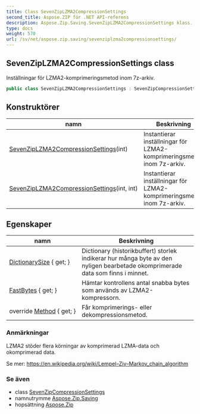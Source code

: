 ```yaml
---
title: Class SevenZipLZMA2CompressionSettings
second_title: Aspose.ZIP för .NET API-referens
description: Aspose.Zip.Saving.SevenZipLZMA2CompressionSettings klass. Inställningar för LZMA2komprimeringsmetod inom 7zarkiv.
type: docs
weight: 570
url: /sv/net/aspose.zip.saving/sevenziplzma2compressionsettings/
---
```

## SevenZipLZMA2CompressionSettings class

Inställningar för LZMA2-komprimeringsmetod inom 7z-arkiv.

```csharp
public class SevenZipLZMA2CompressionSettings : SevenZipCompressionSettings
```

## Konstruktörer

| namn | Beskrivning |
| --- | --- |
| [SevenZipLZMA2CompressionSettings](sevenziplzma2compressionsettings/#constructor)(int) | Instantierar inställningar för LZMA2-komprimeringsmetod inom 7z-arkiv. |
| [SevenZipLZMA2CompressionSettings](sevenziplzma2compressionsettings/#constructor_1)(int, int) | Instantierar inställningar för LZMA2-komprimeringsmetod inom 7z-arkiv. |

## Egenskaper

| namn | Beskrivning |
| --- | --- |
| [DictionarySize](../../aspose.zip.saving/sevenziplzma2compressionsettings/dictionarysize/) { get; } | Dictionary (historikbuffert) storlek indikerar hur många byte av den nyligen bearbetade okomprimerade data som finns i minnet. |
| [FastBytes](../../aspose.zip.saving/sevenziplzma2compressionsettings/fastbytes/) { get; } | Hämtar kontrollens antal snabba bytes som används av LZMA2-kompressorn. |
| override [Method](../../aspose.zip.saving/sevenziplzma2compressionsettings/method/) { get; } | Får komprimerings- eller dekompressionsmetod. |

### Anmärkningar

LZMA2 stöder flera körningar av komprimerad LZMA-data och okomprimerad data.

Se mer: https://en.wikipedia.org/wiki/Lempel–Ziv–Markov_chain_algorithm

### Se även

* class [SevenZipCompressionSettings](../sevenzipcompressionsettings/)
* namnutrymme [Aspose.Zip.Saving](../../aspose.zip.saving/)
* hopsättning [Aspose.Zip](../../)


